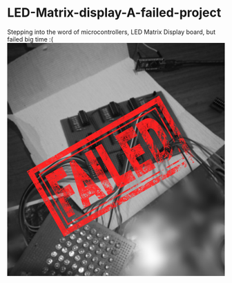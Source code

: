 # LED-Matrix-display-A-failed-project
Stepping into the word of microcontrollers, LED Matrix Display board, but failed big time :( <br>
![image alt](https://github.com/Anandhu-Sudha/LED-Matrix-display-A-failed-project/blob/d445d48403fe2dd8606acab38717e940a3cb686c/1c.jpg)
